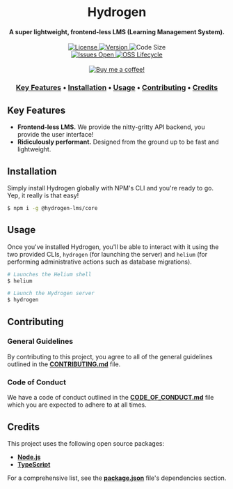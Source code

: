 <h1 align="center">
  Hydrogen
</h1>

<h4 align="center">A super lightweight, frontend-less LMS (Learning Management System).<br></h4>

<p align="center">
  <a href="https://github.com/lukecarr/hydrogen/blob/master/LICENSE">
    <img src="https://img.shields.io/github/license/lukecarr/hydrogen?color=4a00e0&style=for-the-badge" alt="License" />
  </a>
  <a href="https://github.com/lukecarr/hydrogen/releases">
    <img src="https://img.shields.io/github/package-json/v/lukecarr/hydrogen/master?label=Stable&style=for-the-badge" alt="Version" />
  </a>
  <img src="https://img.shields.io/github/languages/code-size/lukecarr/hydrogen?style=for-the-badge" alt="Code Size" />
  <br>
  <a href="https://github.com/lukecarr/hydrogen/issues">
    <img src="https://img.shields.io/github/issues/lukecarr/hydrogen?style=for-the-badge" alt="Issues Open" />
  </a>
  <a href="https://github.com/lukecarr/hydrogen/blob/master/OSSMETADATA">
    <img src="https://img.shields.io/osslifecycle/lukecarr/hydrogen?style=for-the-badge" alt="OSS Lifecycle" />
  </a>
  <br><br>
  <a href="https://ko-fi.com/lukecarr">
    <img src="https://www.ko-fi.com/img/githubbutton_sm.svg" alt="Buy me a coffee!" />
  </a>
</p>

<h3 align="center">
  <strong>
    <a href="#key-features">Key Features</a> •
    <a href="#installation">Installation</a> •
    <a href="#usage">Usage</a> •
    <a href="#contributing">Contributing</a> •
    <a href="#credits">Credits</a>
  </strong>
</h3>

## Key Features

- **Frontend-less LMS.** We provide the nitty-gritty API backend, you provide the user interface!
- **Ridiculously performant.** Designed from the ground up to be fast and lightweight.

## Installation

Simply install Hydrogen globally with NPM's CLI and you're ready to go. Yep, it really is that easy!

```bash
$ npm i -g @hydrogen-lms/core
```

## Usage

Once you've installed Hydrogen, you'll be able to interact with it using the two provided CLIs, `hydrogen` (for launching the server) and `helium` (for performing administrative actions such as database migrations).

```bash
# Launches the Helium shell
$ helium

# Launch the Hydrogen server
$ hydrogen
```

## Contributing

### General Guidelines

By contributing to this project, you agree to all of the general guidelines outlined in the **[CONTRIBUTING.md](CONTRIBUTING.md)** file.

### Code of Conduct

We have a code of conduct outlined in the **[CODE_OF_CONDUCT.md](CODE_OF_CONDUCT.md)** file which you are expected to adhere to at all times.

## Credits

This project uses the following open source packages:

- **[Node.js](https://nodejs.org)**
- **[TypeScript](https://www.typescriptlang.org)**

For a comprehensive list, see the **[package.json](package.json)** file's dependencies section.
